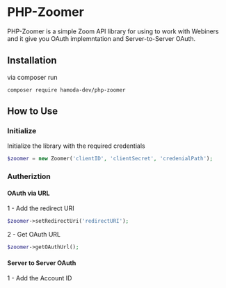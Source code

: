 
# PHP-Zoomer

PHP-Zoomer is a simple Zoom API library for using to work with Webiners and it give you OAuth implemntation and Server-to-Server OAuth.

## Installation
via composer run 
```
composer require hamoda-dev/php-zoomer
```

## How to Use

### Initialize
Initialize the library with the required credentials
```php
$zoomer = new Zoomer('clientID', 'clientSecret', 'credenialPath');
```

### Autheriztion
#### OAuth via URL
1 - Add the redirect URI
```php
$zoomer->setRedirectUri('redirectURI');
```
2 - Get OAuth URL
```php
$zoomer->getOAuthUrl();
```
#### Server to Server OAuth
1 - Add the Account ID
```php

```